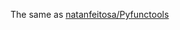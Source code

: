 The same as [natanfeitosa/Pyfunctools](https://github.com/natanfeitosa/pyfunctools/blob/main/CONTRIBUTING.md)
